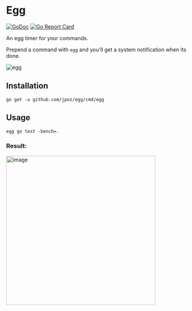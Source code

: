 # Egg

[![GoDoc](https://godoc.org/github.com/jpoz/egg?status.svg)](https://godoc.org/github.com/jpoz/egg)
[![Go Report Card](https://goreportcard.com/badge/github.com/jpoz/egg)](https://goreportcard.com/report/github.com/jpoz/egg)

An egg timer for your commands.

Prepend a command with `egg` and you'll get a system notification when its done.

![egg](https://user-images.githubusercontent.com/12866/85807053-98882480-b705-11ea-8c29-83fa5dbb9b50.gif)

## Installation

```shell
go get -u github.com/jpoz/egg/cmd/egg
```

## Usage

```shell
egg go test -bench=.
```

### Result:

<img width="404" alt="image" src="https://user-images.githubusercontent.com/12866/85632240-ce58da80-b62b-11ea-95f9-6134c5646baf.png">
